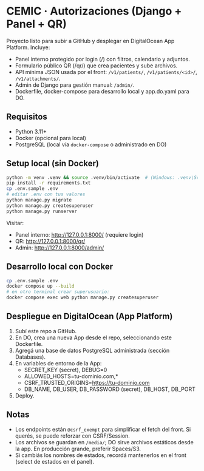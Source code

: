 # CEMIC · Autorizaciones (Django + Panel + QR)

Proyecto listo para subir a GitHub y desplegar en DigitalOcean App Platform.
Incluye:
- Panel interno protegido por login (/) con filtros, calendario y adjuntos.
- Formulario público QR (/qr/) que crea pacientes y sube archivos.
- API mínima JSON usada por el front: `/v1/patients/`, `/v1/patients/<id>/`, `/v1/attachments/`.
- Admin de Django para gestión manual: `/admin/`.
- Dockerfile, docker-compose para desarrollo local y app.do.yaml para DO.

## Requisitos
- Python 3.11+
- Docker (opcional para local)
- PostgreSQL (local vía `docker-compose` o administrado en DO)

## Setup local (sin Docker)
```bash
python -m venv .venv && source .venv/bin/activate  # (Windows: .venv\Scripts\activate)
pip install -r requirements.txt
cp .env.sample .env
# editar .env con tus valores
python manage.py migrate
python manage.py createsuperuser
python manage.py runserver
```

Visitar:
- Panel interno: http://127.0.0.1:8000/  (requiere login)
- QR: http://127.0.0.1:8000/qr/
- Admin: http://127.0.0.1:8000/admin/

## Desarrollo local con Docker
```bash
cp .env.sample .env
docker compose up --build
# en otro terminal crear superusuario:
docker compose exec web python manage.py createsuperuser
```

## Despliegue en DigitalOcean (App Platform)
1. Subí este repo a GitHub.
2. En DO, crea una nueva App desde el repo, seleccionando este Dockerfile.
3. Agregá una base de datos PostgreSQL administrada (sección Databases).
4. En variables de entorno de la App:
   - SECRET_KEY (secret), DEBUG=0
   - ALLOWED_HOSTS=tu-dominio.com,*
   - CSRF_TRUSTED_ORIGINS=https://tu-dominio.com
   - DB_NAME, DB_USER, DB_PASSWORD (secret), DB_HOST, DB_PORT
5. Deploy.

## Notas
- Los endpoints están `@csrf_exempt` para simplificar el fetch del front. Si querés, se puede reforzar con CSRF/Session.
- Los archivos se guardan en `/media/`; DO sirve archivos estáticos desde la app. En producción grande, preferir Spaces/S3.
- Si cambiás los nombres de estados, recordá mantenerlos en el front (select de estados en el panel).
